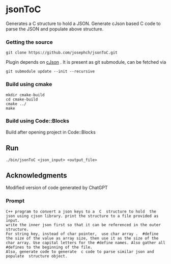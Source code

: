 # jsonToC
Generates a  C structure to hold a JSON.
Generate cJson based C code to parse the JSON and populate above structure.

### Getting the source
```
git clone https://github.com/josephch/jsonToC.git
```
Plugin depends on [cJson](https://github.com/DaveGamble/cJSON.git) . It is present as git submodule, can be fetched via
```
git submodule update --init --recursive
```

### Build using cmake
```
mkdir cmake-build
cd cmake-build
cmake ../
make
```
### Build using Code::Blocks
Build after opening project in Code::Blocks

## Run
```
./bin/jsonToC <json_input> <output_file>
```

## Acknowledgments

Modified version of code generated by ChatGPT

### Prompt
```
C++ program to convert a json keys to a  C  structure to hold  the json using cjson library. print the structure to a file provided as input.
write the inner json first so that it can be referenced in the outer structure.
For string key, instead of char pointer,  use char array .  #define the size of the value as array size, then use it as the size of the char array. Use capital letters for the #define names. Also gather all #defines to the beginning of the file.
Also, generate code to generate  c code to parse similar json and populate  structure object.
```
